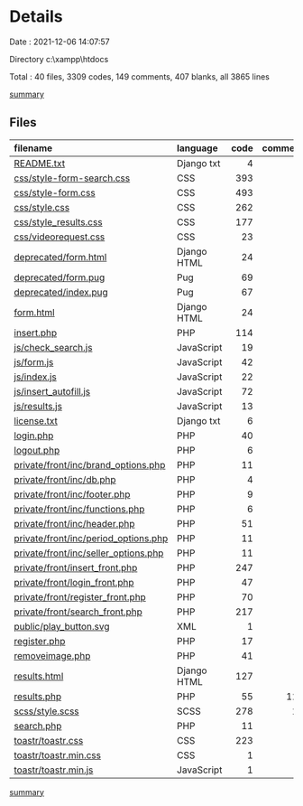 # Details

Date : 2021-12-06 14:07:57

Directory c:\xampp\htdocs

Total : 40 files,  3309 codes, 149 comments, 407 blanks, all 3865 lines

[summary](results.md)

## Files
| filename | language | code | comment | blank | total |
| :--- | :--- | ---: | ---: | ---: | ---: |
| [README.txt](/README.txt) | Django txt | 4 | 0 | 3 | 7 |
| [css/style-form-search.css](/css/style-form-search.css) | CSS | 393 | 0 | 22 | 415 |
| [css/style-form.css](/css/style-form.css) | CSS | 493 | 4 | 44 | 541 |
| [css/style.css](/css/style.css) | CSS | 262 | 0 | 6 | 268 |
| [css/style_results.css](/css/style_results.css) | CSS | 177 | 0 | 33 | 210 |
| [css/videorequest.css](/css/videorequest.css) | CSS | 23 | 0 | 2 | 25 |
| [deprecated/form.html](/deprecated/form.html) | Django HTML | 24 | 0 | 2 | 26 |
| [deprecated/form.pug](/deprecated/form.pug) | Pug | 69 | 0 | 3 | 72 |
| [deprecated/index.pug](/deprecated/index.pug) | Pug | 67 | 0 | 0 | 67 |
| [form.html](/form.html) | Django HTML | 24 | 0 | 2 | 26 |
| [insert.php](/insert.php) | PHP | 114 | 0 | 27 | 141 |
| [js/check_search.js](/js/check_search.js) | JavaScript | 19 | 0 | 4 | 23 |
| [js/form.js](/js/form.js) | JavaScript | 42 | 8 | 12 | 62 |
| [js/index.js](/js/index.js) | JavaScript | 22 | 0 | 3 | 25 |
| [js/insert_autofill.js](/js/insert_autofill.js) | JavaScript | 72 | 0 | 4 | 76 |
| [js/results.js](/js/results.js) | JavaScript | 13 | 0 | 2 | 15 |
| [license.txt](/license.txt) | Django txt | 6 | 0 | 7 | 13 |
| [login.php](/login.php) | PHP | 40 | 0 | 12 | 52 |
| [logout.php](/logout.php) | PHP | 6 | 0 | 0 | 6 |
| [private/front/inc/brand_options.php](/private/front/inc/brand_options.php) | PHP | 11 | 0 | 0 | 11 |
| [private/front/inc/db.php](/private/front/inc/db.php) | PHP | 4 | 0 | 2 | 6 |
| [private/front/inc/footer.php](/private/front/inc/footer.php) | PHP | 9 | 0 | 2 | 11 |
| [private/front/inc/functions.php](/private/front/inc/functions.php) | PHP | 6 | 0 | 1 | 7 |
| [private/front/inc/header.php](/private/front/inc/header.php) | PHP | 51 | 0 | 9 | 60 |
| [private/front/inc/period_options.php](/private/front/inc/period_options.php) | PHP | 11 | 0 | 0 | 11 |
| [private/front/inc/seller_options.php](/private/front/inc/seller_options.php) | PHP | 11 | 0 | 0 | 11 |
| [private/front/insert_front.php](/private/front/insert_front.php) | PHP | 247 | 0 | 36 | 283 |
| [private/front/login_front.php](/private/front/login_front.php) | PHP | 47 | 0 | 12 | 59 |
| [private/front/register_front.php](/private/front/register_front.php) | PHP | 70 | 0 | 12 | 82 |
| [private/front/search_front.php](/private/front/search_front.php) | PHP | 217 | 0 | 38 | 255 |
| [public/play_button.svg](/public/play_button.svg) | XML | 1 | 0 | 0 | 1 |
| [register.php](/register.php) | PHP | 17 | 0 | 4 | 21 |
| [removeimage.php](/removeimage.php) | PHP | 41 | 0 | 8 | 49 |
| [results.html](/results.html) | Django HTML | 127 | 0 | 26 | 153 |
| [results.php](/results.php) | PHP | 55 | 112 | 14 | 181 |
| [scss/style.scss](/scss/style.scss) | SCSS | 278 | 12 | 46 | 336 |
| [search.php](/search.php) | PHP | 11 | 7 | 7 | 25 |
| [toastr/toastr.css](/toastr/toastr.css) | CSS | 223 | 5 | 1 | 229 |
| [toastr/toastr.min.css](/toastr/toastr.min.css) | CSS | 1 | 0 | 0 | 1 |
| [toastr/toastr.min.js](/toastr/toastr.min.js) | JavaScript | 1 | 1 | 1 | 3 |

[summary](results.md)